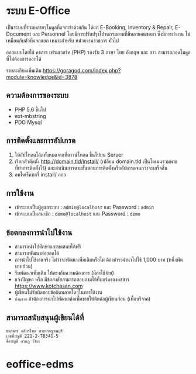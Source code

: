 # ระบบ E-Office

เป็นระบบที่รวมหลายๆโมดูลที่แจกเข้าด้วยกัน ได้แก่ E-Booking, Inventory & Repair, E-Document และ Personnel โดยมีการปรับปรุงโปรแกรมตามที่มีหลายคนขอมา ซึ่งมีการทำงาน ไม่เหมือนกับตัวที่แจกแยก เหมาะสำหรับ หน่วยงานราชการ ทั่วไป

ออกแบบโดยใช้ คชสาร เฟรมเวอร์ค (PHP) รองรับ 3 ภาษา ไทย อังกฤษ และ ลาว สามารถถอดโมดูลที่ไม่ต้องการออกได้

รายละเอียดเพิ่มเติม https://goragod.com/index.php?module=knowledge&id=3878

## ความต้องการของระบบ

- PHP 5.6 ขึ้นไป
- ext-mbstring
- PDO Mysql

## การติดตั้งและการอัปเกรด

1.  ให้อัปโหลดโค้ดทั้งหมดจากที่ดาวน์โหลด ขึ้นไปบน Server
2.  เรียกตัวติดตั้ง http://domain.tld/install/ (เปลี่ยน domain.tld เป็นโดเมนรวมพาธที่ทำการติดตั้งไว้) และดำเนินการตามขั้นตอนการติดตั้งหรืออัปเกรดจนกว่าจะเสร็จสิ้น
3.  ลบไดเร็คทอรี่ install/ ออก

## การใช้งาน

- เข้าระบบเป็นผู้ดูแลระบบ : `admin@localhost` และ Password : `admin`
- เข้าระบบเป็นสมาชิก : `demo@localhost` และ Password : `demo`

## ข้อตกลงการนำไปใช้งาน

- สามารถนำไปศึกษาและทดสอบได้ฟรี
- สามารถพัฒนาต่อยอดได้
- การนำไปใช้งานจริง ไม่ว่าจะพัฒนาเพิ่มเติมหรือไม่ ต้องชำระค่านำไปใช้ 1,000 บาท (หนึ่งพันบาทถ้วน)
- รับพัฒนาเพิ่มเติม ให้ตรงกับความต้องการ (มีค่าใช้จ่าย)
- แจ้งปัญหา หรือ มีข้อสงสัยสามารถสอบถามได้ที่บอร์ดของคชสาร https://www.kotchasan.com
- ผู้เขียนไม่รับผิดชอบข้อผิดพลาดใดๆในการใช้งาน
- ```ห้ามขาย``` ถ้าต้องการนำไปพัฒนาต่อเพื่อขายให้ติดต่อผู้เขียนก่อน (เพื่อบริจาค)

## สามารถสนับสนุนผู้เขียนได้ที่

```
ธนาคาร กสิกรไทย สาขากาญจนบุรี
เลขที่บัญชี 221-2-78341-5
ชื่อบัญชี กรกฎ วิริยะ
```
# eoffice-edms
